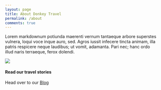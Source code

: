```yaml
---
layout: page
title: About Donkey Travel
permalink: /about
comments: true
---
```


Lorem markdownum potiunda maerenti vernum tantaeque arbore superstes vulnera, loqui voce inque auro, sed. Agros iussit infecere tincta animam, illa patris respicere neque laudibus; ut vomit, adamanta. Pari nec; hanc ordo illud naris terraeque, ferox dolendi.

![]({{site.baseurl}}/assets/images/about.png)

#### Read our travel stories

Head over to our [Blog]({{site.baseurl}}/)

